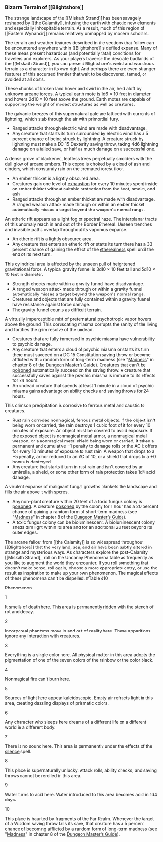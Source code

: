 ### Bizarre Terrain of [[Blightshore]]

The strange landscape of the [[Miskath Strand]] has been savagely reshaped by [[the Calamity]], infusing the earth with chaotic new elements and especially inhospitable terrain. As a result, much of this region of [[Eastern Wynandir]] remains relatively unmapped by modern scholars.

The terrain and weather features described in the sections that follow can be encountered anywhere within [[Blightshore]]'s defiled expanse. Many of these areas present hazardous (and potentially fatal) conditions for travelers and explorers. As your players traverse the desolate badlands of the [[Miskath Strand]], you can present Blightshore's weird and wondrous terrain as a character in its own right. And perhaps there are even stranger features of this accursed frontier that wait to be discovered, tamed, or avoided at all costs.

These chunks of broken land hover and swirl in the air, held aloft by unknown arcane forces. A typical earth mote is 1d6 × 10 feet in diameter and hovers 2d10 × 10 feet above the ground. Earth motes are capable of supporting the weight of modest structures as well as creatures.

The galvanic breezes of this supernatural gale are latticed with currents of lightning, which stab through the air with primordial fury.

-   Ranged attacks through electric wind are made with disadvantage.
-   Any creature that starts its turn surrounded by electric wind has a 5 percent chance of being struck by lightning. A creature struck by lightning must make a DC 15 Dexterity saving throw, taking 4d6 lightning damage on a failed save, or half as much damage on a successful one.

A dense grove of blackened, leafless trees perpetually smolders with the dull glow of arcane embers. This copse is choked by a cloud of ash and cinders, which constantly rain on the cremated forest floor.

-   An ember thicket is a lightly obscured area.
-   Creatures gain one level of [exhaustion](https://www.dndbeyond.com/compendium/rules/basic-rules/appendix-a-conditions#Exhaustion) for every 10 minutes spent inside an ember thicket without suitable protection from the heat, smoke, and ash.
-   Ranged attacks through an ember thicket are made with disadvantage. A ranged weapon attack made through or within an ember thicket automatically misses a target beyond the weapon's normal range.

An etheric rift appears as a light fog or spectral haze. The interplanar tracts of this anomaly reach in and out of the Border Ethereal. Unseen trenches and invisible paths overlap throughout its vaporous expanse.

-   An etheric rift is a lightly obscured area.
-   Any creature that enters an etheric rift or starts its turn there has a 33 percent chance of gaining the effect of the [etherealness](https://www.dndbeyond.com/spells/etherealness) spell until the end of its next turn.

This cylindrical area is affected by the unseen pull of heightened gravitational force. A typical gravity funnel is 3d10 × 10 feet tall and 5d10 × 10 feet in diameter.

-   Strength checks made within a gravity funnel have disadvantage.
-   A ranged weapon attack made through or within a gravity funnel automatically misses a target beyond the weapon's normal range.
-   Creatures and objects that are fully contained within a gravity funnel have resistance against force damage.
-   The gravity funnel counts as difficult terrain.

A virtually imperceptible mist of preternatural psychotropic vapor hovers above the ground. This coruscating miasma corrupts the sanity of the living and fortifies the grim resolve of the undead.

-   Creatures that are fully immersed in psychic miasma have vulnerability to psychic damage.
-   Any creature that enters a cloud of psychic miasma or starts its turn there must succeed on a DC 15 Constitution saving throw or become afflicted with a random form of long-term madness (see "[Madness](https://www.dndbeyond.com/sources/dmg/running-the-game#Madness "Madness")" in chapter 8 of the [Dungeon Master’s Guide](https://www.dndbeyond.com/sources/dmg "Dungeon Master's Guide")). Creatures that can't be [poisoned](https://www.dndbeyond.com/compendium/rules/basic-rules/appendix-a-conditions#Poisoned) automatically succeed on the saving throw. A creature that successfully saves against the psychic miasma is immune to its effects for 24 hours.
-   An undead creature that spends at least 1 minute in a cloud of psychic miasma gains advantage on ability checks and saving throws for 24 hours.

This crimson precipitation is corrosive to ferrous metal and caustic to creatures.

-   Rust rain corrodes nonmagical, ferrous metal objects. If the object isn't being worn or carried, the rain destroys 1 cubic foot of it for every 10 minutes of exposure. An object must be covered to avoid exposure. If the exposed object is nonmagical metal armor, a nonmagical metal weapon, or a nonmagical metal shield being worn or carried, it takes a permanent and cumulative −1 penalty to damage rolls or the AC it offers for every 10 minutes of exposure to rust rain. A weapon that drops to a −5 penalty, armor reduced to an AC of 10, or a shield that drops to a +0 bonus is destroyed.
-   Any creature that starts it turn in rust rain and isn't covered by an umbrella, a shield, or some other form of rain protection takes 1d4 acid damage.

A virulent expanse of malignant fungal growths blankets the landscape and fills the air above it with spores.

-   Any non-plant creature within 20 feet of a toxic fungus colony is [poisoned](https://www.dndbeyond.com/compendium/rules/basic-rules/appendix-a-conditions#Poisoned). A creature [poisoned](https://www.dndbeyond.com/compendium/rules/basic-rules/appendix-a-conditions#Poisoned) by the colony for 1 hour has a 20 percent chance of gaining a random form of short-term madness (see "[Madness](https://www.dndbeyond.com/sources/dmg/running-the-game#Madness "Madness")" in chapter 8 of the [Dungeon Master’s Guide](https://www.dndbeyond.com/sources/dmg "Dungeon Master’s Guide")).
-   A toxic fungus colony can be bioluminescent. A bioluminescent colony sheds dim light within its area and for an additional 20 feet beyond its outer edges.

The arcane fallout from [[the Calamity]] is so widespread throughout [[Blightshore]] that the very land, sea, and air have been subtly altered in strange and mysterious ways. As characters explore the post-Calamity [[Miskath Strand]], roll on the Uncanny Phenomena table as frequently as you like to augment the world they encounter. If you roll something that doesn't make sense, roll again, choose a more appropriate entry, or use the result as inspiration to make up your own phenomenon. The magical effects of these phenomena can't be dispelled.
#Table 
d10

Phenomenon

1

It smells of death here. This area is permanently ridden with the stench of rot and decay.

2

Incorporeal phantoms move in and out of reality here. These apparitions ignore any interaction with creatures.

3

Everything is a single color here. All physical matter in this area adopts the pigmentation of one of the seven colors of the rainbow or the color black.

4

Nonmagical fire can't burn here.

5

Sources of light here appear kaleidoscopic. Empty air refracts light in this area, creating dazzling displays of prismatic colors.

6

Any character who sleeps here dreams of a different life on a different world in a different body.

7

There is no sound here. This area is permanently under the effects of the [silence](https://www.dndbeyond.com/spells/silence) spell.

8

This place is supernaturally unlucky. Attack rolls, ability checks, and saving throws cannot be rerolled in this area.

9

Water turns to acid here. Water introduced to this area becomes acid in 1d4 days.

10

This place is haunted by fragments of the Far Realm. Whenever the target of a Wisdom saving throw fails its save, that creature has a 5 percent chance of becoming afflicted by a random form of long-term madness (see "[Madness](https://www.dndbeyond.com/sources/dmg/running-the-game#Madness "Madness")" in chapter 8 of the [Dungeon Master's Guide](https://www.dndbeyond.com/sources/dmg "Dungeon Master's Guide")).
